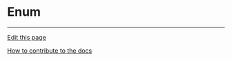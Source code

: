 # Enum

---
[Edit this page](https://github.com/saascade/platform.saascade.com/edit/main/Hub/Organizations/Projects/Design/SubdomainWorkflows/BlueprintEditor/Blocks/Enum/README.md)

[How to contribute to the docs](../../../../../../../../General/HowToContribute/README.md)
